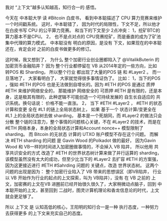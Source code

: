 我对 “上下文”越多认知越高，知行合一的 感悟。

今天在 中本聪大学 读 #Bitcoin 白皮书， 看到中本聪描述了 CPU 算力竞赛来维护一个时间戳系统。 
这时，中本聪错了， 因为时代的局限性，下文不足，所以他才在白皮书写 CPU 的公平算力竞赛。
和当下的下文至少 2点冲突：
1，挖矿BTC的算力基本不是CPU。
2， 也不是点对点的 CPU竞赛挖矿，而是垂直的成为了矿池集中代理的算力模式。
中本聪没有 明白的原因，是没有 下文，如果现在的中本聪还在，肯定会对 之前的白皮书做更多的修订。


这时候，我又想到了， 为什么 整个加密行业创业圈都陷入了 
@VitalikButerin
 的加密货币金融陷井？ 因为 整个行业都停留在 VB 从2014年定的一些方向，比如 转POS 和 Sharding， 所以整个行业 都出现了大量的POS 链 和 #Layer2 。 而一旦落地了， 大家看明白了， 大家就觉得很多事情证伪了。
比如：
1，当下的POS ，强如 #ETH 的POS 也是无法做到自增长的。因为 #ETH 的POS 是通过 质押 #ETH 来维护网络安全的， 那能维护 网络安全的 可质押 #ETH 是有限的，还是本身，这是极其有限的，此种逻辑不可能创造一个可持续发展的 自生长自适应的 共识系统。换句话说： 价格不能一直涨。 
2， 当下 #ETH #Layer2 ， #ETH 的状态计算和变更 全在 #L1 的链上全局状态树上， 如果 基于一个 状态计算/变更全在 #L1 上的全局状态树去做 sharding， 基本是一个死胡同，而  #Layer2 的做法只会分散 整个链的注意力，整个事情的问题核心关键，不在 #Layer2 的技术，而是在 #ETH 网络本身，本身的全局状态计算和Account nonce++ 模型限制了 sharding。 而 Bitcoin 的无状态 计算的 UTXO 账户模型不存在这个问题。
而解决 #ETH sharding 的问题 是 Gavin Wood 的Polkadot 做的最好， 因为Gavin Wood 和 VB一样的时间进入加密圈做事情的，不会掉入 VB 陷井， 所以他用 共享共识安全的方式 改造了 #ETH 的世界状态树计算来做了并行运算的 sharding， 该模型虽然没有太大的成功，但至少比当下的 #Layer2 去扩容 #ETH 的方案强，因为这更接近进行 #ETH #Sahrding 问题的 关键点，改造 世界状态树。
这两个问题的出现是因为： 整个加密行业陷入了 VB 带来的思想误区（即VB陷井， 行业以 VB 开始作为行业的起点的上文探索，叫为 VB陷井），没有 在 VB 之前的 上文，加密赛的上文在VB 进圈前已经开始很久很久了，大家稍微动点脑子，回到 中本聪开始的上文，甚至回到 二战时，图灵计算机理论和香龙信息论的时代，上文就会更足够了。 

所以 上下文 是 认知高低的核心，王阳明的知行合一是一种 执行态度，一种努力去获得更多 的上下文来充实自己的态度。
